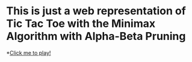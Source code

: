 # This is just a web representation of Tic Tac Toe with the Minimax Algorithm with Alpha-Beta Pruning
*[Click me to play!](https://loftyyyy.github.io/TicTacWeb/)
